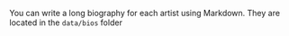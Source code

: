 You can write a long biography for each artist using Markdown. They are located in the `data/bios` folder